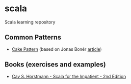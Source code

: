 # scala
Scala learning repository

## Common Patterns

- [Cake Pattern](https://github.com/igorsoto/scala/patterns/cake-pattern) (based on Jonas Bonér [article](http://jonasboner.com/real-world-scala-dependency-injection-di/))

## Books (exercises and examples)

- [Cay S. Horstmann - Scala for the Impatient - 2nd Edition](https://github.com/igorsoto/scala/books/scala-for-the-impatient-2-edition)